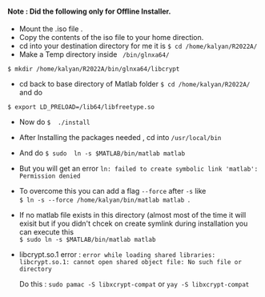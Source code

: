 #### Note : Did the following only for Offline Installer.

* Mount the .iso file .
* Copy the contents of the iso file to your home direction.
* cd into your destination directory for me it is 
```$ cd /home/kalyan/R2022A/ ```<br />
* Make a Temp directory inside 
``` /bin/glnxa64/```<br />

``` $ mkdir /home/kalyan/R2022A/bin/glnxa64/libcrypt ```

* cd back to base directory of Matlab folder ```$ cd /home/kalyan/R2022A/``` and do

```$ export LD_PRELOAD=/lib64/libfreetype.so```

* Now do ```$  ./install```

* After Installing the packages needed , cd into ``` /usr/local/bin ```

* And do ``` $ sudo  ln -s $MATLAB/bin/matlab matlab ```
* But you will get an error ```ln: failed to create symbolic link 'matlab': Permission denied ```
* To overcome this you can add a flag ```--force``` after ```-s``` like <br />```$ ln -s --force /home/kalyan/bin/matlab matlab ```.
* If no matlab file exists in this directory (almost most of the time it will exisit but if you didn't chcek on create symlink during installation you can execute this <br />``` $ sudo ln -s $MATLAB/bin/matlab matlab ```
* libcrypt.so.1 error :
```error while loading shared libraries: libcrypt.so.1: cannot open shared object file: No such file or directory```
    
    Do this :
        ```sudo pamac -S libxcrypt-compat``` 
                or
        ```yay -S libxcrypt-compat```
